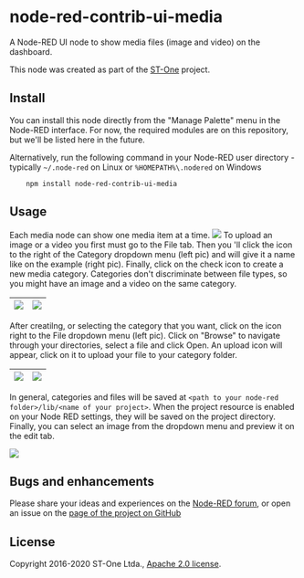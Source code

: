 node-red-contrib-ui-media
=====================
A Node-RED UI node to show media files (image and video) on the dashboard.

This node was created as part of the [ST-One](https://st-one.io) project.

Install
-----------

You can install this node directly from the "Manage Palette" menu in the Node-RED interface. For now, the required modules are on this repository, but we'll be listed here
in the future.

Alternatively, run the following command in your Node-RED user directory - typically `~/.node-red` on Linux or `%HOMEPATH%\.nodered` on Windows

        npm install node-red-contrib-ui-media

Usage
-----------

Each media node can show one media item at a time.
![](/images/example_pic.png)
To upload an image or a video you first must go to the File tab. Then you 'll click the icon to the right of the Category dropdown menu (left pic) and  will give it a name like on the example (right pic). Finally, click on the check icon to create a new media category. Categories don't discriminate between file types, so you might have an image and a video on the same category.

| ![](/images/example_create_category_1.png) | ![](/images/example_create_category_2.png) |
|:--------------------------------------:|:----------------------------:|

After creatilng, or selecting the category that you want, click on the icon right to the File dropdown menu (left pic). Click on "Browse" to navigate through your directories, select a file and click Open. An upload icon will appear, click on it to upload your file to your category folder.

| ![](/images/example_create_category_3.png) | ![](/images/example_create_category_4.png)|
|:--------------------------------------:|:----------------------------:|

In general, categories and files will be saved at `<path to your node-red folder>/lib/<name of your project>`. When the project resource is enabled on your Node RED settings, they will be saved on the project directory. Finally, you can select an image from the dropdown menu and preview it on the edit tab.

![](/images/example_create_category_5.png)

Bugs and enhancements
-----------

Please share your ideas and experiences on the [Node-RED forum](https://discourse.nodered.org/), or open an issue on the [page of the project on GitHub](https://github.com/netsmarttech/node-red-contrib-ui-media)

License
-----------
Copyright 2016-2020 ST-One Ltda., [Apache 2.0 license](LICENSE).
